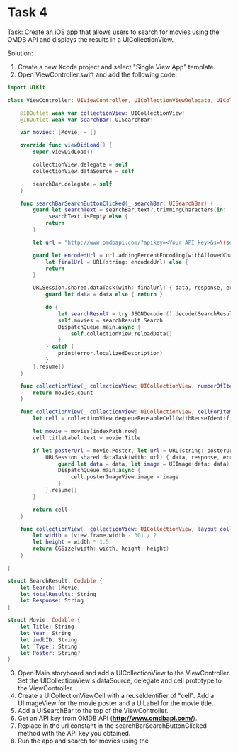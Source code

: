 # Task 4

Task: Create an iOS app that allows users to search for movies using the OMDB
API and displays the results in a UICollectionView.

Solution:

1. Create a new Xcode project and select "Single View App" template.
2. Open ViewController.swift and add the following code:

```swift
import UIKit

class ViewController: UIViewController, UICollectionViewDelegate, UICollectionViewDataSource, UICollectionViewDelegateFlowLayout, UISearchBarDelegate {

    @IBOutlet weak var collectionView: UICollectionView!
    @IBOutlet weak var searchBar: UISearchBar!

    var movies: [Movie] = []

    override func viewDidLoad() {
        super.viewDidLoad()

        collectionView.delegate = self
        collectionView.dataSource = self

        searchBar.delegate = self
    }

    func searchBarSearchButtonClicked(_ searchBar: UISearchBar) {
        guard let searchText = searchBar.text?.trimmingCharacters(in: .whitespacesAndNewlines),
            !searchText.isEmpty else {
            return
        }

        let url = "http://www.omdbapi.com/?apikey=<Your API key>&s=\(searchText)"

        guard let encodedUrl = url.addingPercentEncoding(withAllowedCharacters: .urlQueryAllowed),
            let finalUrl = URL(string: encodedUrl) else {
            return
        }

        URLSession.shared.dataTask(with: finalUrl) { data, response, error in
            guard let data = data else { return }

            do {
                let searchResult = try JSONDecoder().decode(SearchResult.self, from: data)
                self.movies = searchResult.Search
                DispatchQueue.main.async {
                    self.collectionView.reloadData()
                }
            } catch {
                print(error.localizedDescription)
            }
        }.resume()
    }

    func collectionView(_ collectionView: UICollectionView, numberOfItemsInSection section: Int) -> Int {
        return movies.count
    }

    func collectionView(_ collectionView: UICollectionView, cellForItemAt indexPath: IndexPath) -> UICollectionViewCell {
        let cell = collectionView.dequeueReusableCell(withReuseIdentifier: "cell", for: indexPath) as! MovieCollectionViewCell

        let movie = movies[indexPath.row]
        cell.titleLabel.text = movie.Title

        if let posterUrl = movie.Poster, let url = URL(string: posterUrl) {
            URLSession.shared.dataTask(with: url) { data, response, error in
                guard let data = data, let image = UIImage(data: data) else { return }
                DispatchQueue.main.async {
                    cell.posterImageView.image = image
                }
            }.resume()
        }

        return cell
    }

    func collectionView(_ collectionView: UICollectionView, layout collectionViewLayout: UICollectionViewLayout, sizeForItemAt indexPath: IndexPath) -> CGSize {
        let width = (view.frame.width - 30) / 2
        let height = width * 1.5
        return CGSize(width: width, height: height)
    }

}

struct SearchResult: Codable {
    let Search: [Movie]
    let totalResults: String
    let Response: String
}

struct Movie: Codable {
    let Title: String
    let Year: String
    let imdbID: String
    let `Type`: String
    let Poster: String?
}

```

3. Open Main.storyboard and add a UICollectionView to the ViewController. Set
   the UICollectionView's dataSource, delegate and cell prototype to the
   ViewController.
4. Create a UICollectionViewCell with a reuseIdentifier of "cell". Add a
   UIImageView for the movie poster and a UILabel for the movie title.
5. Add a UISearchBar to the top of the ViewController.
6. Get an API key from OMDB API (**http://www.omdbapi.com/**).
7. Replace <Your API key> in the url constant in the
   searchBarSearchButtonClicked method with the API key you obtained.
8. Run the app and search for movies using the
